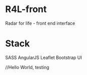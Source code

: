 # R4L-front
Radar for life - front end interface 

# Stack
SASS
AngularJS
Leaflet
Bootstrap UI

//Hello World, testing